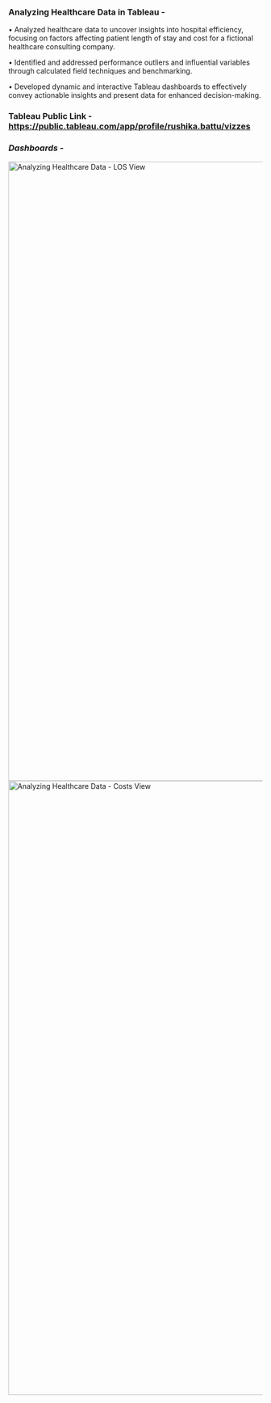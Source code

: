 ### **Analyzing Healthcare Data in Tableau -**

•	Analyzed healthcare data to uncover insights into hospital efficiency, focusing on factors affecting patient length of stay and cost for a fictional healthcare consulting company.

•	Identified and addressed performance outliers and influential variables through calculated field techniques and benchmarking.

•	Developed dynamic and interactive Tableau dashboards to effectively convey actionable insights and present data for enhanced decision-making. 


### **Tableau Public Link -** https://public.tableau.com/app/profile/rushika.battu/vizzes

### *Dashboards -*

<img width="1226" alt="Analyzing Healthcare Data - LOS View" src="https://github.com/RushikaBattu/portfolio-projects/assets/135265999/a3b865cf-36c6-441d-85fe-50da840c1b9d">


<img width="1216" alt="Analyzing Healthcare Data - Costs View" src="https://github.com/RushikaBattu/portfolio-projects/assets/135265999/e5e30ce1-46ac-4133-9342-639d8304595b">

